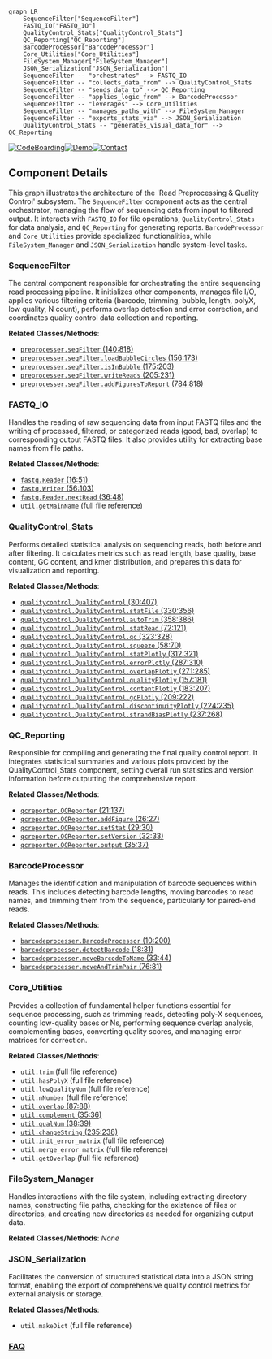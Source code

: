 ```mermaid
graph LR
    SequenceFilter["SequenceFilter"]
    FASTQ_IO["FASTQ_IO"]
    QualityControl_Stats["QualityControl_Stats"]
    QC_Reporting["QC_Reporting"]
    BarcodeProcessor["BarcodeProcessor"]
    Core_Utilities["Core_Utilities"]
    FileSystem_Manager["FileSystem_Manager"]
    JSON_Serialization["JSON_Serialization"]
    SequenceFilter -- "orchestrates" --> FASTQ_IO
    SequenceFilter -- "collects_data_from" --> QualityControl_Stats
    SequenceFilter -- "sends_data_to" --> QC_Reporting
    SequenceFilter -- "applies_logic_from" --> BarcodeProcessor
    SequenceFilter -- "leverages" --> Core_Utilities
    SequenceFilter -- "manages_paths_with" --> FileSystem_Manager
    SequenceFilter -- "exports_stats_via" --> JSON_Serialization
    QualityControl_Stats -- "generates_visual_data_for" --> QC_Reporting
```
[![CodeBoarding](https://img.shields.io/badge/Generated%20by-CodeBoarding-9cf?style=flat-square)](https://github.com/CodeBoarding/CodeBoarding)[![Demo](https://img.shields.io/badge/Try%20our-Demo-blue?style=flat-square)](https://www.codeboarding.org/demo)[![Contact](https://img.shields.io/badge/Contact%20us%20-%20contact@codeboarding.org-lightgrey?style=flat-square)](mailto:contact@codeboarding.org)

## Component Details

This graph illustrates the architecture of the 'Read Preprocessing & Quality Control' subsystem. The `SequenceFilter` component acts as the central orchestrator, managing the flow of sequencing data from input to filtered output. It interacts with `FASTQ_IO` for file operations, `QualityControl_Stats` for data analysis, and `QC_Reporting` for generating reports. `BarcodeProcessor` and `Core_Utilities` provide specialized functionalities, while `FileSystem_Manager` and `JSON_Serialization` handle system-level tasks.

### SequenceFilter
The central component responsible for orchestrating the entire sequencing read processing pipeline. It initializes other components, manages file I/O, applies various filtering criteria (barcode, trimming, bubble, length, polyX, low quality, N count), performs overlap detection and error correction, and coordinates quality control data collection and reporting.


**Related Classes/Methods**:

- <a href="https://github.com/OpenGene/AfterQC/blob/master/preprocesser.py#L140-L818" target="_blank" rel="noopener noreferrer">`preprocesser.seqFilter` (140:818)</a>
- <a href="https://github.com/OpenGene/AfterQC/blob/master/preprocesser.py#L156-L173" target="_blank" rel="noopener noreferrer">`preprocesser.seqFilter.loadBubbleCircles` (156:173)</a>
- <a href="https://github.com/OpenGene/AfterQC/blob/master/preprocesser.py#L175-L203" target="_blank" rel="noopener noreferrer">`preprocesser.seqFilter.isInBubble` (175:203)</a>
- <a href="https://github.com/OpenGene/AfterQC/blob/master/preprocesser.py#L205-L231" target="_blank" rel="noopener noreferrer">`preprocesser.seqFilter.writeReads` (205:231)</a>
- <a href="https://github.com/OpenGene/AfterQC/blob/master/preprocesser.py#L784-L818" target="_blank" rel="noopener noreferrer">`preprocesser.seqFilter.addFiguresToReport` (784:818)</a>


### FASTQ_IO
Handles the reading of raw sequencing data from input FASTQ files and the writing of processed, filtered, or categorized reads (good, bad, overlap) to corresponding output FASTQ files. It also provides utility for extracting base names from file paths.


**Related Classes/Methods**:

- <a href="https://github.com/OpenGene/AfterQC/blob/master/fastq.py#L16-L51" target="_blank" rel="noopener noreferrer">`fastq.Reader` (16:51)</a>
- <a href="https://github.com/OpenGene/AfterQC/blob/master/fastq.py#L56-L103" target="_blank" rel="noopener noreferrer">`fastq.Writer` (56:103)</a>
- <a href="https://github.com/OpenGene/AfterQC/blob/master/fastq.py#L36-L48" target="_blank" rel="noopener noreferrer">`fastq.Reader.nextRead` (36:48)</a>
- `util.getMainName` (full file reference)


### QualityControl_Stats
Performs detailed statistical analysis on sequencing reads, both before and after filtering. It calculates metrics such as read length, base quality, base content, GC content, and kmer distribution, and prepares this data for visualization and reporting.


**Related Classes/Methods**:

- <a href="https://github.com/OpenGene/AfterQC/blob/master/qualitycontrol.py#L30-L407" target="_blank" rel="noopener noreferrer">`qualitycontrol.QualityControl` (30:407)</a>
- <a href="https://github.com/OpenGene/AfterQC/blob/master/qualitycontrol.py#L330-L356" target="_blank" rel="noopener noreferrer">`qualitycontrol.QualityControl.statFile` (330:356)</a>
- <a href="https://github.com/OpenGene/AfterQC/blob/master/qualitycontrol.py#L358-L386" target="_blank" rel="noopener noreferrer">`qualitycontrol.QualityControl.autoTrim` (358:386)</a>
- <a href="https://github.com/OpenGene/AfterQC/blob/master/qualitycontrol.py#L72-L121" target="_blank" rel="noopener noreferrer">`qualitycontrol.QualityControl.statRead` (72:121)</a>
- <a href="https://github.com/OpenGene/AfterQC/blob/master/qualitycontrol.py#L323-L328" target="_blank" rel="noopener noreferrer">`qualitycontrol.QualityControl.qc` (323:328)</a>
- <a href="https://github.com/OpenGene/AfterQC/blob/master/qualitycontrol.py#L58-L70" target="_blank" rel="noopener noreferrer">`qualitycontrol.QualityControl.squeeze` (58:70)</a>
- <a href="https://github.com/OpenGene/AfterQC/blob/master/qualitycontrol.py#L312-L321" target="_blank" rel="noopener noreferrer">`qualitycontrol.QualityControl.statPlotly` (312:321)</a>
- <a href="https://github.com/OpenGene/AfterQC/blob/master/qualitycontrol.py#L287-L310" target="_blank" rel="noopener noreferrer">`qualitycontrol.QualityControl.errorPlotly` (287:310)</a>
- <a href="https://github.com/OpenGene/AfterQC/blob/master/qualitycontrol.py#L271-L285" target="_blank" rel="noopener noreferrer">`qualitycontrol.QualityControl.overlapPlotly` (271:285)</a>
- <a href="https://github.com/OpenGene/AfterQC/blob/master/qualitycontrol.py#L157-L181" target="_blank" rel="noopener noreferrer">`qualitycontrol.QualityControl.qualityPlotly` (157:181)</a>
- <a href="https://github.com/OpenGene/AfterQC/blob/master/qualitycontrol.py#L183-L207" target="_blank" rel="noopener noreferrer">`qualitycontrol.QualityControl.contentPlotly` (183:207)</a>
- <a href="https://github.com/OpenGene/AfterQC/blob/master/qualitycontrol.py#L209-L222" target="_blank" rel="noopener noreferrer">`qualitycontrol.QualityControl.gcPlotly` (209:222)</a>
- <a href="https://github.com/OpenGene/AfterQC/blob/master/qualitycontrol.py#L224-L235" target="_blank" rel="noopener noreferrer">`qualitycontrol.QualityControl.discontinuityPlotly` (224:235)</a>
- <a href="https://github.com/OpenGene/AfterQC/blob/master/qualitycontrol.py#L237-L268" target="_blank" rel="noopener noreferrer">`qualitycontrol.QualityControl.strandBiasPlotly` (237:268)</a>


### QC_Reporting
Responsible for compiling and generating the final quality control report. It integrates statistical summaries and various plots provided by the QualityControl_Stats component, setting overall run statistics and version information before outputting the comprehensive report.


**Related Classes/Methods**:

- <a href="https://github.com/OpenGene/AfterQC/blob/master/qcreporter.py#L21-L137" target="_blank" rel="noopener noreferrer">`qcreporter.QCReporter` (21:137)</a>
- <a href="https://github.com/OpenGene/AfterQC/blob/master/qcreporter.py#L26-L27" target="_blank" rel="noopener noreferrer">`qcreporter.QCReporter.addFigure` (26:27)</a>
- <a href="https://github.com/OpenGene/AfterQC/blob/master/qcreporter.py#L29-L30" target="_blank" rel="noopener noreferrer">`qcreporter.QCReporter.setStat` (29:30)</a>
- <a href="https://github.com/OpenGene/AfterQC/blob/master/qcreporter.py#L32-L33" target="_blank" rel="noopener noreferrer">`qcreporter.QCReporter.setVersion` (32:33)</a>
- <a href="https://github.com/OpenGene/AfterQC/blob/master/qcreporter.py#L35-L37" target="_blank" rel="noopener noreferrer">`qcreporter.QCReporter.output` (35:37)</a>


### BarcodeProcessor
Manages the identification and manipulation of barcode sequences within reads. This includes detecting barcode lengths, moving barcodes to read names, and trimming them from the sequence, particularly for paired-end reads.


**Related Classes/Methods**:

- <a href="https://github.com/OpenGene/AfterQC/blob/master/barcodeprocesser.py#L10-L200" target="_blank" rel="noopener noreferrer">`barcodeprocesser.BarcodeProcessor` (10:200)</a>
- <a href="https://github.com/OpenGene/AfterQC/blob/master/barcodeprocesser.py#L18-L31" target="_blank" rel="noopener noreferrer">`barcodeprocesser.detectBarcode` (18:31)</a>
- <a href="https://github.com/OpenGene/AfterQC/blob/master/barcodeprocesser.py#L33-L44" target="_blank" rel="noopener noreferrer">`barcodeprocesser.moveBarcodeToName` (33:44)</a>
- <a href="https://github.com/OpenGene/AfterQC/blob/master/barcodeprocesser.py#L76-L81" target="_blank" rel="noopener noreferrer">`barcodeprocesser.moveAndTrimPair` (76:81)</a>


### Core_Utilities
Provides a collection of fundamental helper functions essential for sequence processing, such as trimming reads, detecting poly-X sequences, counting low-quality bases or Ns, performing sequence overlap analysis, complementing bases, converting quality scores, and managing error matrices for correction.


**Related Classes/Methods**:

- `util.trim` (full file reference)
- `util.hasPolyX` (full file reference)
- `util.lowQualityNum` (full file reference)
- `util.nNumber` (full file reference)
- <a href="https://github.com/OpenGene/AfterQC/blob/master/util.py#L87-L88" target="_blank" rel="noopener noreferrer">`util.overlap` (87:88)</a>
- <a href="https://github.com/OpenGene/AfterQC/blob/master/util.py#L35-L36" target="_blank" rel="noopener noreferrer">`util.complement` (35:36)</a>
- <a href="https://github.com/OpenGene/AfterQC/blob/master/util.py#L38-L39" target="_blank" rel="noopener noreferrer">`util.qualNum` (38:39)</a>
- <a href="https://github.com/OpenGene/AfterQC/blob/master/util.py#L235-L238" target="_blank" rel="noopener noreferrer">`util.changeString` (235:238)</a>
- `util.init_error_matrix` (full file reference)
- `util.merge_error_matrix` (full file reference)
- `util.getOverlap` (full file reference)


### FileSystem_Manager
Handles interactions with the file system, including extracting directory names, constructing file paths, checking for the existence of files or directories, and creating new directories as needed for organizing output data.


**Related Classes/Methods**: _None_

### JSON_Serialization
Facilitates the conversion of structured statistical data into a JSON string format, enabling the export of comprehensive quality control metrics for external analysis or storage.


**Related Classes/Methods**:

- `util.makeDict` (full file reference)




### [FAQ](https://github.com/CodeBoarding/GeneratedOnBoardings/tree/main?tab=readme-ov-file#faq)
